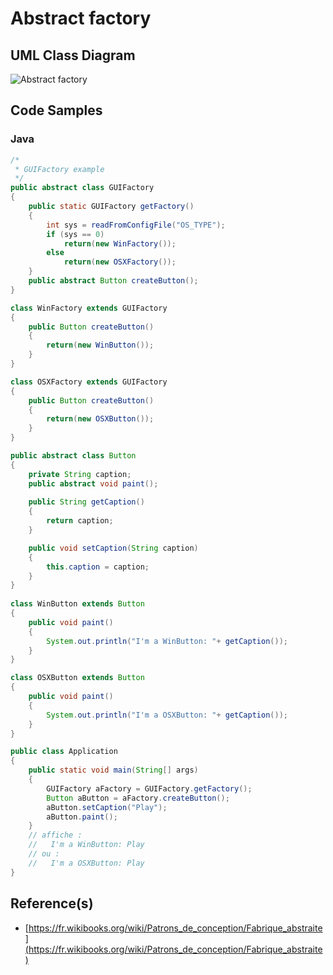 # Abstract factory

## UML Class Diagram

![Abstract factory](https://upload.wikimedia.org/wikipedia/commons/e/e9/UML_DP_FabriqueAbstraite.png "The Abstract Factory")

## Code Samples

### Java

```Java
/*
 * GUIFactory example
 */
public abstract class GUIFactory
{
    public static GUIFactory getFactory()
    {
        int sys = readFromConfigFile("OS_TYPE");
        if (sys == 0)
            return(new WinFactory());
        else
            return(new OSXFactory());
    }
    public abstract Button createButton();
}

class WinFactory extends GUIFactory
{
    public Button createButton()
    {
        return(new WinButton());
    }
}

class OSXFactory extends GUIFactory
{
    public Button createButton()
    {
        return(new OSXButton());
    }
}

public abstract class Button
{
    private String caption;
    public abstract void paint();
     
    public String getCaption()
    {
        return caption;
    }

    public void setCaption(String caption)
    {
        this.caption = caption;
    }
}
 
class WinButton extends Button
{
    public void paint()
    {
        System.out.println("I'm a WinButton: "+ getCaption());
    }
}

class OSXButton extends Button
{
    public void paint()
    {
        System.out.println("I'm a OSXButton: "+ getCaption());
    }
}

public class Application
{
    public static void main(String[] args)
    {
        GUIFactory aFactory = GUIFactory.getFactory();
        Button aButton = aFactory.createButton();
        aButton.setCaption("Play");
        aButton.paint();
    }
    // affiche :
    //   I'm a WinButton: Play
    // ou :
    //   I'm a OSXButton: Play
}
```

## Reference(s)

- [https://fr.wikibooks.org/wiki/Patrons_de_conception/Fabrique_abstraite](https://fr.wikibooks.org/wiki/Patrons_de_conception/Fabrique_abstraite)